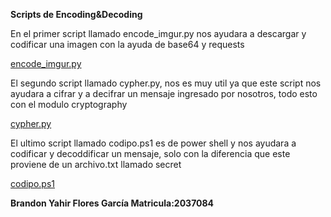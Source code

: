 **Scripts de Encoding&Decoding**


En el primer script llamado encode_imgur.py nos ayudara a descargar y codificar una imagen con la ayuda de base64 y requests

[encode_imgur.py](https://github.com/BR4ND0NFL0RES/PIALABPROGRA/blob/13eeedb7e364f8256f0f5aa4920a3b483bf36f6b/Encoding%26decoding/encode_imgur.py)


El segundo script llamado cypher.py, nos es muy util ya que este script nos ayudara a cifrar y a decifrar un mensaje ingresado por nosotros, todo esto con el modulo cryptography

[cypher.py](https://github.com/BR4ND0NFL0RES/PIALABPROGRA/blob/13eeedb7e364f8256f0f5aa4920a3b483bf36f6b/Encoding%26decoding/cypher.py)


El ultimo script llamado codipo.ps1 es de power shell y nos ayudara a codificar y decoddificar un mensaje, solo con la diferencia que este proviene de un archivo.txt llamado 
secret

[codipo.ps1](https://github.com/BR4ND0NFL0RES/PIALABPROGRA/blob/13eeedb7e364f8256f0f5aa4920a3b483bf36f6b/Encoding%26decoding/codipo.ps1)


**Brandon Yahir Flores García      Matricula:2037084**
